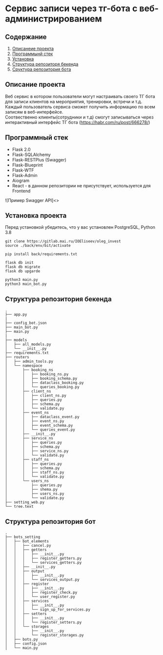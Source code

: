 # Сервис записи через тг-бота с веб-администрированием

##  Содержание

1. [Описанеие проекта](#Description)
2. [Программынй стек](#Moduls)
3. [Установка](#Install) 
4. [Структура репозиторя бекенда](#Struct) 
5. [Сруктура репозитория бота](#StructBot) 

## Описание проекта <a name="Description"></a>
Веб сервис в котором пользователи могут настраивать своего ТГ бота для записи клиентов на мероприятия, тренировки, встречи  и т.д. Каждый пользователь сервиса сможет получить информацию по всем записям в веб-интерфейсе.  
Соотвественно клиенты(сотрудники и т.д) смогут записываться через интерактивный интерфейс ТГ бота (https://habr.com/ru/post/666278/)

## Программный стек <a name="Moduls"></a>

- Flask 2.0
- Flask-SQLAlchemy
- Flask-RESTPlus (Swagger)
- Flask-Blueprint
- Flask-WTF
- Flask-Admin
- Aiogram
- React - в данном репозитории не присутствует, используется для Frontend

![Пример Swagger API]<>

## Установка проекта <a name="Install"></a>
Перед установкой убедитесь, что у вас установлен PostgreSQL, Python 3.8

```
git clone https://gitlab.mai.ru/IOEliseev/oleg_invest
source ./back/env/bit/activate

pip install back/requirements.txt

flask db init
flask db migrate
flask db upgarde

python3 main.py
python3 main_bot.py 
```

## Структура репозитория бекенда <a name="Struct"></a>
```
.
├── app.py
|
├── config_bot.json
├── main_bot.py
├── main.py
|
├── models
│   ├── all_models.py
│   └── __init__.py
├── requirements.txt
├── routers
│   ├── admin_tools.py
│   └── namespace
│       ├── booking_ns
│       │   ├── booking_ns.py
│       │   ├── booking_schema.py
│       │   ├── dataclass_booking.py
│       │   └── queries_booking.py
│       ├── client_ns
│       │   ├── client_ns.py
│       │   ├── queries.py
│       │   ├── schema.py
│       │   └── validate.py
│       ├── event_ns
│       │   ├── dataclass_event.py
│       │   ├── event_ns.py
│       │   ├── event_schema.py
│       │   └── queries_event.py
│       ├── __init__.py
│       ├── service_ns
│       │   ├── queries.py
│       │   ├── schema.py
│       │   ├── service_ns.py
│       │   └── validate.py
│       ├── staff_ns
│       │   ├── queries.py
│       │   ├── schema.py
│       │   ├── staff_ns.py
│       │   └── validate.py
│       └── users_ns
│           ├── queries.py
│           ├── shema.py
│           ├── users_ns.py
│           └── validate.py
├── setting_web.py
└── tree.text
```

## Структура репозитория бот <a name="StructBot"></a>
```
.
├── bots_setting
│   ├── bot_elements
│   │   ├── cancel.py
│   │   ├── getters
│   │   │   ├── __init__.py
│   │   │   ├── register_getters.py
│   │   │   └── services_getters.py
│   │   ├── __init__.py
│   │   ├── output
│   │   │   ├── __init__.py
│   │   │   └── services_output.py
│   │   ├── register
│   │   │   ├── __init__.py
│   │   │   ├── register_check.py
│   │   │   └── user_register.py
│   │   ├── services
│   │   │   ├── __init__.py
│   │   │   └── sign_up_for_services.py
│   │   ├── setters
│   │   │   ├── __init__.py
│   │   │   └── register_setters.py
│   │   └── storages
│   │       ├── __init__.py
│   │       └── register_storages.py
│   ├── bots.py
│   ├── config.json
│   └── main.py
```





